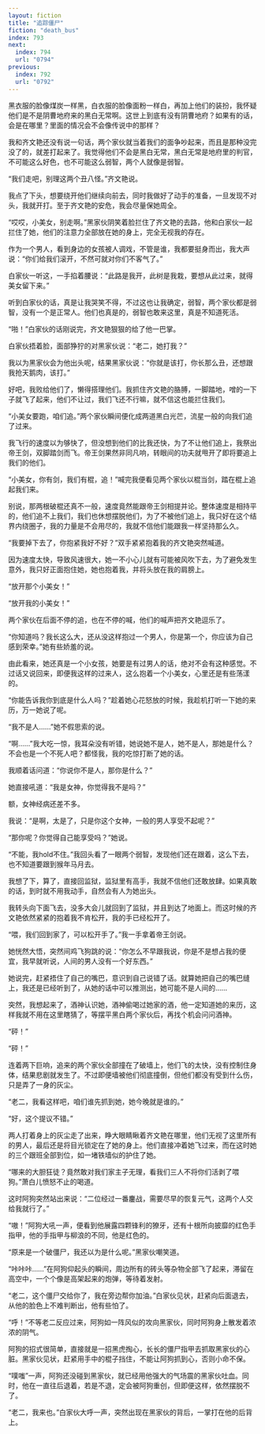 ```yaml
---
layout: fiction
title: "追踪僵尸"
fiction: "death_bus"
index: 793
next:
  index: 794
  url: "0794"
previous:
  index: 792
  url: "0792"
---
```

黑衣服的脸像煤炭一样黑，白衣服的脸像面粉一样白，再加上他们的装扮，我怀疑他们是不是阴曹地府来的黑白无常啊。这世上到底有没有阴曹地府？如果有的话，会是在哪里？里面的情况会不会像传说中的那样？

我和齐文艳还没有说一句话，两个家伙就当着我们的面争吵起来，而且是那种没完没了的，就差打起来了。我觉得他们不会是黑白无常，黑白无常是地府里的判官，不可能这么好色，也不可能这么弱智，两个人就像是弱智。

“我们走吧，别理这两个丑八怪。”齐文艳说。

我点了下头，想要绕开他们继续向前去，同时我做好了动手的准备，一旦发现不对头，我就开打。至于齐文艳的安危，我会尽量保她周全。

“哎哎，小美女，别走啊。”黑家伙阴笑着脸拦住了齐文艳的去路，他和白家伙一起拦住了她，他们的注意力全部放在她的身上，完全无视我的存在。

作为一个男人，看到身边的女孩被人调戏，不管是谁，我都要挺身而出，我大声说：“你们给我们滚开，不然可就对你们不客气了。”

白家伙一听这，一手掐着腰说：“此路是我开，此树是我栽，要想从此过来，就得美女留下来。”

听到白家伙的话，真是让我哭笑不得，不过这也让我确定，弱智，两个家伙都是弱智，没有一个是正常人。他们也真是的，弱智也敢来这里，真是不知道死活。

“啪！”白家伙的话刚说完，齐文艳狠狠的给了他一巴掌。

白家伙捂着脸，面部狰狞的对黑家伙说：“老二，她打我？”

我以为黑家伙会为他出头呢，结果黑家伙说：“你就是该打，你长那么丑，还想跟我抢天鹅肉，该打。”

好吧，我败给他们了，懒得搭理他们。我抓住齐文艳的胳膊，一脚踏地，噌的一下子就飞了起来，他们不让过，我们飞还不行嘛，就不信这也能拦住我们。

“小美女要跑，咱们追。”两个家伙瞬间便化成两道黑白光芒，流星一般的向我们追了过来。

我飞行的速度以为够快了，但没想到他们的比我还快，为了不让他们追上，我祭出帝王剑，双脚踏剑而飞。帝王剑果然非同凡响，转眼间的功夫就甩开了即将要追上我们的他们。

“小美女，你有剑，我们有棍，追！”喊完我便看见两个家伙以棍当剑，踏在棍上追起我们来。

别说，那两根破棍还真不一般，速度竟然能跟帝王剑相提并论。整体速度是相持平的，他们追不上我们，我们也休想摆脱他们，为了不被他们追上，我只好在这个结界内绕圈子，我的力量是不会用尽的，我就不信他们能跟我一样坚持那么久。

“我要掉下去了，你抱紧我好不好？”双手紧紧抱着我的齐文艳突然喊道。

因为速度太快，导致风速很大，她一不小心儿就有可能被风吹下去，为了避免发生意外，我只好正面抱住她，她也抱着我，并将头放在我的肩膀上。

“放开那个小美女！”

“放开我的小美女！”

两个家伙在后面不停的追，也在不停的喊，他们的喊声把齐文艳逗乐了。

“你知道吗？我长这么大，还从没这样抱过一个男人，你是第一个，你应该为自己感到荣幸。”她有些娇羞的说。

由此看来，她还真是一个小女孩，她要是有过男人的话，绝对不会有这种感觉。不过话又说回来，即便我这样的过来人，这么抱着一个小美女，心里还是有些荡漾的。

“你能告诉我你到底是什么人吗？”趁着她心花怒放的时候，我趁机打听一下她的来历，万一她说了呢。

“我不是人……”她不假思索的说。

“啊……”我大吃一惊，我耳朵没有听错，她说她不是人，她不是人，那她是什么？不会也是一个不死人吧？都怪我，我的吃惊打断了她的话。

我顺着话问道：“你说你不是人，那你是什么？”

她直接吼道：“我是女神，你觉得我不是吗？”

额，女神经病还差不多。

我说：“是啊，太是了，只是你这个女神，一般的男人享受不起呢？”

“那你呢？你觉得自己能享受吗？”她说。

“不能，我hold不住。”我回头看了一眼两个弱智，发现他们还在跟着，这么下去，也不知道要跟到猴年马月去。

我想了下，算了，直接回监狱，监狱里有高手，我就不信他们还敢放肆。如果真敢的话，到时就不用我动手，自然会有人为她出头。

我转头向下面飞去，没多大会儿就回到了监狱，并且到达了地面上。而这时候的齐文艳依然紧紧的抱着我不肯松开，我的手已经松开了。

“喂，我们回到家了，可以松开手了。”我一手拿着帝王剑说。

她恍然大悟，突然间鸡飞狗跳的说：“你怎么不早跟我说，你是不是想占我的便宜，我早就听说，人间的男人没有一个好东西。”

她说完，赶紧捂住了自己的嘴巴，意识到自己说错了话。就算她把自己的嘴巴缝上，我还是已经听到了，从她的话中可以推测出，她可能不是人间的……

突然，我想起来了，酒神认识她，酒神偷喝过她家的酒，他一定知道她的来历，这样我就不用在这里瞎猜了，等摆平黑白两个家伙后，再找个机会问问酒神。

“砰！”

“砰！”

连着两下巨响，追来的两个家伙全部撞在了破墙上，他们飞的太快，没有控制住身体，结果悲剧就发生了。不过即便墙被他们彻底撞倒，但他们都没有受到什么伤，只是弄了一身的灰尘。

“老二，我看这样吧，咱们谁先抓到她，她今晚就是谁的。”

“好，这个提议不错。”

两人打着身上的灰尘走了出来，睁大眼睛瞅着齐文艳在哪里，他们无视了这里所有的男人，最后还是将目光锁定在了她的身上。他们直接冲着她飞过来，而在这时她的三个跟班全部到位，如一堵铁墙似的护住了她。

“哪来的大胆狂徒？竟然敢对我们家主子无理，看我们三人不将你们活剥了喂狗。”萧白儿愤怒不止的喝道。

这时阿狗突然站出来说：“二位经过一番鏖战，需要尽早的恢复元气，这两个人交给我就行了。”

“嗷！”阿狗大吼一声，便看到他展露四颗锋利的獠牙，还有十根所向披靡的红色手指甲，他的手指甲与柳浪的不同，他是红色的。

“原来是一个破僵尸，我还以为是什么呢。”黑家伙嘲笑道。

“咔咔咔……”在阿狗仰起头的瞬间，周边所有的砖头等杂物全部飞了起来，滞留在高空中，一个个像是高架起来的炮弹，等待着发射。

“老二，这个僵尸交给你了，我在旁边帮你加油。”白家伙见状，赶紧向后面退去，从他的脸色上不难判断出，他有些怕了。

“呼！”不等老二反应过来，阿狗如一阵风似的攻向黑家伙，同时阿狗身上散发着浓浓的阴气。

阿狗的招式很简单，直接就是一招黑虎掏心，长长的僵尸指甲去抓取黑家伙的心脏。黑家伙见状，赶紧用手中的棍子挡住，不能让阿狗抓到心，否则小命不保。

“噗嗤”一声，阿狗还没碰到黑家伙，就已经用他强大的气场震的黑家伙吐血。同时，他在一直往后退着，若是不退，定会被阿狗重创，但即便这样，依然摆脱不了。

“老二，我来也。”白家伙大呼一声，突然出现在黑家伙的背后，一掌打在他的后背上。